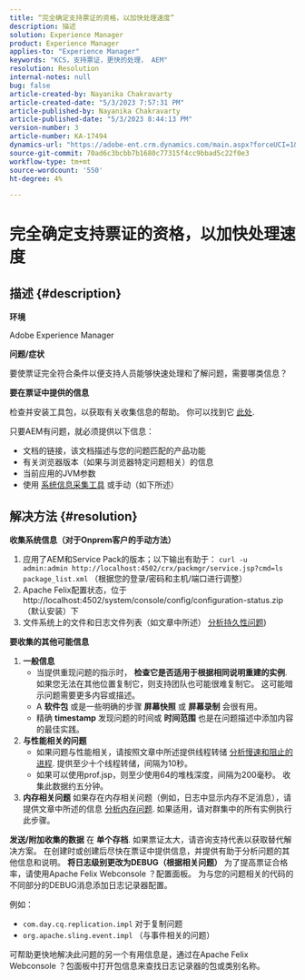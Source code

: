 ```yaml
---
title: “完全确定支持票证的资格，以加快处理速度”
description: 描述
solution: Experience Manager
product: Experience Manager
applies-to: "Experience Manager"
keywords: "KCS，支持票证，更快的处理， AEM"
resolution: Resolution
internal-notes: null
bug: false
article-created-by: Nayanika Chakravarty
article-created-date: "5/3/2023 7:57:31 PM"
article-published-by: Nayanika Chakravarty
article-published-date: "5/3/2023 8:44:13 PM"
version-number: 3
article-number: KA-17494
dynamics-url: "https://adobe-ent.crm.dynamics.com/main.aspx?forceUCI=1&pagetype=entityrecord&etn=knowledgearticle&id=18461fbc-ece9-ed11-a7c6-6045bd006b25"
source-git-commit: 70ad6c3bcbb7b1680c77315f4cc9bbad5c22f0e3
workflow-type: tm+mt
source-wordcount: '550'
ht-degree: 4%

---
```


# 完全确定支持票证的资格，以加快处理速度

## 描述 {#description}


<b>环境</b>

Adobe Experience Manager

<b>问题/症状</b>

要使票证完全符合条件以便支持人员能够快速处理和了解问题，需要哪类信息？

<b>要在票证中提供的信息</b>

检查并安装工具包，以获取有关收集信息的帮助。 你可以找到它 [此处](https://helpx.adobe.com/experience-manager/kb/index/tools.html).

只要AEM有问题，就必须提供以下信息：

- 文档的链接，该文档描述与您的问题匹配的产品功能
- 有关浏览器版本（如果与浏览器特定问题相关）的信息
- 当前应用的JVM参数
- 使用 [系统信息采集工具](https://helpx.adobe.com/experience-manager/kb/support-info-collector.html) 或手动（如下所述）



## 解决方法 {#resolution}

<b>收集系统信息（对于Onprem客户的手动方法）</b>
1. 应用了AEM和Service Pack的版本；以下输出有助于： `curl -u admin:admin http://localhost:4502/crx/packmgr/service.jsp?cmd=ls  package_list.xml` （根据您的登录/密码和主机/端口进行调整）
2. Apache Felix配置状态，位于http://localhost:4502/system/console/config/configuration-status.zip（默认安装）下
3. 文件系统上的文件和日志文件列表（如文章中所述） [分析持久性问题](https://helpx.adobe.com/experience-manager/kb/AnalyzePersistenceProblems.html))

<b>要收集的其他可能信息</b>
1. <b>一般信息</b>
   - 当提供重现问题的指示时， <b>检查它是否适用于根据相同说明重建的实例</b>. 如果您无法在其他位置复制它，则支持团队也可能很难复制它。 这可能暗示问题需要更多内容或描述。
   - A <b>软件包</b> 或是一些明确的步骤 <b>屏幕快照</b> 或 <b>屏幕录制</b> 会很有用。
   - 精确 <b>timestamp</b> 发现问题的时间或 <b>时间范围</b> 也是在问题描述中添加内容的最佳实践。
2. <b>与性能相关的问题</b>
   - 如果问题与性能相关，请按照文章中所述提供线程转储 [分析慢速和阻止的进程](https://helpx.adobe.com/experience-manager/kb/AnalyzeSlowAndBlockedProcesses.html). 提供至少十个线程转储，间隔为10秒。
   - 如果可以使用prof.jsp，则至少使用64的堆栈深度，间隔为200毫秒。 收集此数据约五分钟。
3. <b>内存相关问题</b>    如果存在内存相关问题（例如，日志中显示内存不足消息），请提供文章中所述的信息 [分析内存问题](https://experienceleague.adobe.com/docs/experience-cloud-kcs/kbarticles/KA-17482.html?lang=en). 如果适用，请对群集中的所有实例执行此步骤。

<b>发送/附加收集的数据</b>
在 <b>单个存档</b>. 如果票证太大，请咨询支持代表以获取替代解决方案。 在创建时或创建后尽快在票证中提供信息，并提供有助于分析问题的其他信息和说明。
<b>将日志级别更改为DEBUG（根据相关问题）</b>
为了提高票证合格率，请使用Apache Felix Webconsole ？配置面板。 为与您的问题相关的代码的不同部分的DEBUG消息添加日志记录器配置。

例如：

- `com.day.cq.replication.impl` 对于复制问题
- `org.apache.sling.event.impl` （与事件相关的问题）



可帮助更快地解决此问题的另一个有用信息是，通过在Apache Felix Webconsole ？包面板中打开包信息来查找日志记录器的包或类别名称。
